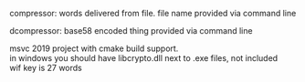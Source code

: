 
compressor: words delivered from file. file name provided via command line  

dcompressor: base58 encoded thing provided via command line  

msvc 2019 project with cmake build support.  
in windows you should have libcrypto.dll next to .exe files, not included  
wif key is 27 words